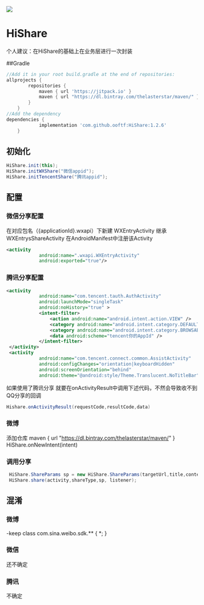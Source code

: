 [![](https://jitpack.io/v/ooftf/HiShare.svg)](https://jitpack.io/#ooftf/HiShare)
# HiShare
个人建议：在HiShare的基础上在业务层进行一次封装

##Gradle
```groovy
//Add it in your root build.gradle at the end of repositories:
allprojects {
		repositories {
			maven { url 'https://jitpack.io' }
			maven { url "https://dl.bintray.com/thelasterstar/maven/" }
		}
	}
//Add the dependency
dependencies {
	        implementation 'com.github.ooftf:HiShare:1.2.6'
	}
```
## 初始化
```java
HiShare.init(this);
HiShare.initWXShare("微信appid");
HiShare.initTencentShare("腾讯appid");
```

## 配置
### 微信分享配置
在对应包名（{applicationId}.wxapi）下新建 WXEntryActivity 继承 WXEntrysShareActivity
在AndroidManifest中注册该Activity
```xml
<activity
            android:name=".wxapi.WXEntryActivity"
            android:exported="true"/>
```

### 腾讯分享配置
```xml
<activity
            android:name="com.tencent.tauth.AuthActivity"
            android:launchMode="singleTask"
            android:noHistory="true" >
            <intent-filter>
                <action android:name="android.intent.action.VIEW" />
                <category android:name="android.intent.category.DEFAULT" />
                <category android:name="android.intent.category.BROWSABLE" />
                <data android:scheme="tencent你的AppId" />
            </intent-filter>
 </activity>
 <activity
            android:name="com.tencent.connect.common.AssistActivity"
            android:configChanges="orientation|keyboardHidden"
            android:screenOrientation="behind"
            android:theme="@android:style/Theme.Translucent.NoTitleBar" />
```
如果使用了腾讯分享 就要在onActivityResult中调用下述代码，不然会导致收不到QQ分享的回调
```java
Hishare.onActivityResult(requestCode,resultCode,data)
```
### 微博
添加仓库 maven { url "https://dl.bintray.com/thelasterstar/maven/" }
HiShare.onNewIntent(intent)
### 调用分享
```java
 HiShare.ShareParams sp = new HiShare.ShareParams(targetUrl,title,content,imageUrl,image);
 HiShare.share(activity,shareType,sp, listener);
```
## 混淆
### 微博
-keep class com.sina.weibo.sdk.** { *; }   
### 微信
还不确定
### 腾讯
不确定


